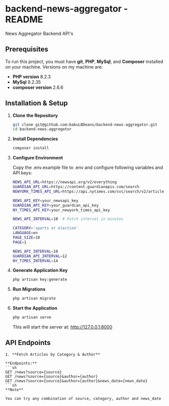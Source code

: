 # backend-news-aggregator - README
News Aggregator Backend API's

## Prerequisites

To run this project, you must have **git**, **PHP**, **MySql**, and **Composer** installed on your machine. 
Versions on my machine are:

-   **PHP version** 8.2.3
-   **MySql** 8.2.35
-   **composer version** 2.6.6

## Installation & Setup
1. **Clone the Repository**
    ```sh
    git clone git@github.com:babuLBDeans/backend-news-aggregator.git
    cd backend-news-aggregator
    ```

2. **Install Dependencies**
    ```sh
    composer install
    ```

3. **Configure Environment**

    Copy the .env.example file to .env and configure following variables and API keys:
    ```sh
    NEWS_API_URL=https://newsapi.org/v2/everything
    GUARDIAN_API_URL=https://content.guardianapis.com/search
    NEWYORK_TIMES_API_URL=https://api.nytimes.com/svc/search/v2/articlesearch.json

    NEWS_API_KEY=your_newsapi_key
    GUARDIAN_API_KEY=your_guardian_api_key
    NY_TIMES_API_KEY=your_newyork_times_api_key

    NEWS_API_INTERVAL=10  # Fetch interval in minutes

    CATEGORY='sports or election'
    LANGUAGE=en
    PAGE_SIZE=10
    PAGE=1

    NEWS_API_INTERVAL=10
    GUARDIAN_API_INTERVAL=12
    NY_TIMES_INTERVAL=14
    ```

4. **Generate Application Key**
    ```sh
    php artisan key:generate
    ```

5. **Run Migrations**
    ```sh
    php artisan migrate
    ```
6. **Start the Application**
    ```sh
    php artisan serve
    ```

    This will start the server at: http://127.0.0.1:8000

## API Endpoints

    1. **Fetch Articles by Category & Author**

    **Endpoints:**
    ```sh
    GET /news?source={source}
    GET /news?source={source}&author={author}
    GET /news?source={source}&author={author}&news_date={news_date}
    ```sh
    **Note**

    You can try any combination of source, category, author and news_date
